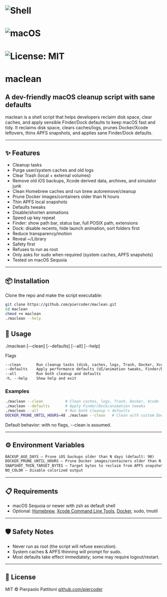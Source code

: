 # ![Shell](https://img.shields.io/badge/shell-zsh-blue)
# ![macOS](https://img.shields.io/badge/macOS-Sequoia-green)
# ![License: MIT](https://img.shields.io/badge/license-MIT-yellow)
# maclean

## A dev-friendly macOS cleanup script with sane defaults

maclean is a shell script that helps developers reclaim disk space, clear caches, and apply sensible Finder/Dock defaults to keep macOS fast and tidy.
It reclaims disk space, clears caches/logs, prunes Docker/Xcode leftovers, thins APFS snapshots, and applies sane Finder/Dock defaults.

---

## ✨ Features

- Cleanup tasks
- Purge user/system caches and old logs
- Clear Trash (local + external volumes)
- Remove old iOS backups, Xcode derived data, archives, and simulator junk
- Clean Homebrew caches and run brew autoremove/cleanup
- Prune Docker images/containers older than N hours
- Thin APFS local snapshots
- Defaults tweaks
- Disable/shorten animations
- Speed up key repeat
- Finder: show path bar, status bar, full POSIX path, extensions
- Dock: disable recents, hide launch animation, sort folders first
- Reduce transparency/motion
- Reveal ~/Library
- Safety first
- Refuses to run as root
- Only asks for sudo when required (system caches, APFS snapshots)
- Tested on macOS Sequoia

---

## 📦 Installation

Clone the repo and make the script executable:

```bash
git clone https://github.com/piercoder/maclean.git
cd maclean
chmod +x maclean
./maclean --help
```

## 🚀 Usage

./maclean [--clean] [--defaults] [--all] [--help]

Flags

```txt
--clean       Run cleanup tasks (disk, caches, logs, Trash, Docker, Xcode)
--defaults    Apply performance defaults (UI/animation tweaks, Finder/Dock)
--all         Run both cleanup and defaults
-h, --help    Show help and exit
```

### Examples

```bash
./maclean --clean          # Clean caches, logs, Trash, Docker, Xcode
./maclean --defaults       # Apply Finder/Dock/animation tweaks
./maclean --all            # Run both cleanup + defaults
DOCKER_PRUNE_UNTIL_HOURS=48 ./maclean --clean   # Clean with custom Docker prune threshold
```

Default behavior: with no flags, --clean is assumed.

---

## ⚙️ Environment Variables

```txt
BACKUP_AGE_DAYS — Prune iOS backups older than N days (default: 90)
DOCKER_PRUNE_UNTIL_HOURS — Prune Docker images/containers older than N hours (default: 720)
SNAPSHOT_THIN_TARGET_BYTES — Target bytes to reclaim from APFS snapshots (default: 5000000000)
NO_COLOR — Disable colorized output
```

---

## 📋 Requirements

- macOS Sequoia or newer with zsh as default shell
- Optional: [Homebrew](https://brew.sh/), [Xcode Command Line Tools](https://developer.apple.com/xcode/), [Docker](https://www.docker.com/), sudo, tmutil

---

## 🛡️ Safety Notes

- Never run as root (the script will refuse execution).
- System caches & APFS thinning will prompt for sudo.
- Most defaults take effect immediately; some may require logout/restart.

---

## 📄 License

MIT © Pierpaolo Pattitoni
[github.com/piercoder](https://github.com/piercoder)
